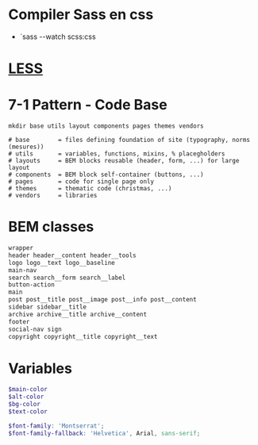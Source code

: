 # Compiler Sass en css
- `sass --watch scss:css

# [LESS](https://openclassrooms.com/en/courses/1281906-simplifiez-vous-la-vie-avec-less)

# 7-1 Pattern - Code Base

```shell
mkdir base utils layout components pages themes vendors

# base        = files defining foundation of site (typography, norms (mesures))
# utils       = variables, functions, mixins, % placegholders
# layouts     = BEM blocks reusable (header, form, ...) for large layout
# components  = BEM block self-container (buttons, ...)
# pages       = code for single page only
# themes      = thematic code (christmas, ...)
# vendors     = libraries
```

# BEM classes

```scss
wrapper
header header__content header__tools
logo logo__text logo__baseline
main-nav
search search__form search__label
button-action
main
post post__title post__image post__info post__content
sidebar sidebar__title
archive archive__title archive__content
footer
social-nav sign
copyright copyright__title copyright__text
```

# Variables

```scss
$main-color
$alt-color
$bg-color
$text-color

$font-family: 'Montserrat';
$font-family-fallback: 'Helvetica', Arial, sans-serif;
